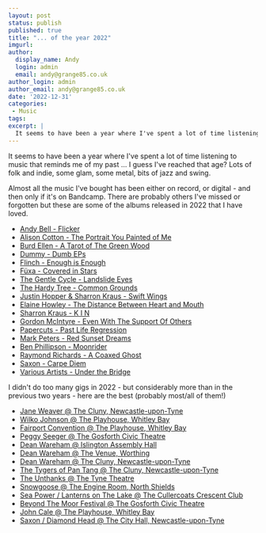 ```yaml
---
layout: post
status: publish
published: true
title: "... of the year 2022"
imgurl: 
author:
  display_name: Andy
  login: admin
  email: andy@grange85.co.uk
author_login: admin
author_email: andy@grange85.co.uk
date: '2022-12-31'
categories:
 - Music
tags:
excerpt: |
  It seems to have been a year where I've spent a lot of time listening to music that reminds me of my past ... I guess I've reached that age? Lots of folk and indie, some glam, some metal, bits of jazz and swing. 
---
```


It seems to have been a year where I've spent a lot of time listening to music that reminds me of my past ... I guess I've reached that age? Lots of folk and indie, some glam, some metal, bits of jazz and swing. 

Almost all the music I've bought has been either on record, or digital - and then only if it's on Bandcamp. There are probably others I've missed or forgotten but these are some of the albums released in 2022 that I have loved.

 - [Andy Bell - Flicker](https://andybell.bandcamp.com/album/flicker)  
 - [Alison Cotton - The Portrait You Painted of Me](https://alisoncotton-uk.bandcamp.com/album/the-portrait-you-painted-of-me)  
 - [Burd Ellen - A Tarot of The Green Wood](https://burdellen.bandcamp.com/album/a-tarot-of-the-green-wood)  
 - [Dummy - Dumb EPs](https://notdummy.bandcamp.com/album/dumb-eps)  
 - [Flinch - Enough is Enough](https://flinchmusic.bandcamp.com/album/enough-is-enough-2)  
 - [Füxa - Covered in Stars](https://fuxaband.bandcamp.com/album/covered-in-stars)  
 - [The Gentle Cycle - Landslide Eyes](https://thegentlecycle.bandcamp.com/album/landslide-eyes-2)  
 - [The Hardy Tree - Common Grounds](https://thehardytree.bandcamp.com/album/common-grounds)  
 - [Justin Hopper & Sharron Kraus - Swift Wings](https://sharronkraus.bandcamp.com/album/swift-wings)
 - [Elaine Howley - The Distance Between Heart and Mouth](https://touchsensitiverecords.bandcamp.com/album/the-distance-between-heart-and-mouth)
 - [Sharron Kraus - K I N](https://sharronkraus.bandcamp.com/album/k-i-n)
 - [Gordon McIntyre - Even With The Support Of Others](https://lostmap.bandcamp.com/album/even-with-the-support-of-others)
 - [Papercuts - Past Life Regression](https://papercutsmusic.bandcamp.com/album/past-life-regression)
 - [Mark Peters - Red Sunset Dreams](https://mark-peters.bandcamp.com/album/red-sunset-dreams)
 - [Ben Phillipson - Moonrider](https://borleyrectory.bandcamp.com/album/moonrider)
 - [Raymond Richards - A Coaxed Ghost](https://raymondrichards.bandcamp.com/album/a-coaxed-ghost)
 - [Saxon - Carpe Diem]()
 - [Various Artists - Under the Bridge](https://ndrthebridge.bandcamp.com/album/under-the-bridge)

 I didn't do too many gigs in 2022 - but considerably more than in the previous two years - here are the best (probably most/all of them!)

 - [Jane Weaver @ The Cluny, Newcastle-upon-Tyne]()
 - [Wilko Johnson @ The Playhouse, Whitley Bay](/swirling/2022/11/23/rip-wilko-johnson/)
 - [Fairport Convention @ The Playhouse, Whitley Bay]()
 - [Peggy Seeger @ The Gosforth Civic Theatre]()
 - [Dean Wareham @ Islington Assembly Hall](https://www.fullofwishes.co.uk/2022/07/30/dean-wareham-in-london-worthing-and-newcastle/)
 - [Dean Wareham @ The Venue, Worthing](https://www.fullofwishes.co.uk/2022/07/30/dean-wareham-in-london-worthing-and-newcastle/)
 - [Dean Wareham @ The Cluny, Newcastle-upon-Tyne](https://www.fullofwishes.co.uk/2022/07/30/dean-wareham-in-london-worthing-and-newcastle/)
 - [The Tygers of Pan Tang @ The Cluny, Newcastle-upon-Tyne]()
 - [The Unthanks @ The Tyne Theatre]()
 - [Snowgoose @ The Engine Room, North Shields]()
 - [Sea Power / Lanterns on The Lake @ The Cullercoats Crescent Club]()
 - [Beyond The Moor Festival @ The Gosforth Civic Theatre]()
 - [John Cale @ The Playhouse, Whitley Bay]()
 - [Saxon / Diamond Head @ The City Hall, Newcastle-upon-Tyne](/swirling/2022/11/24/saxon-at-the-city-hall/)
